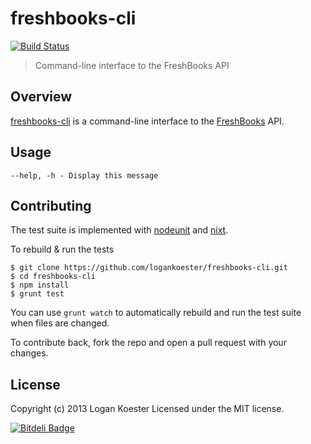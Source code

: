 # freshbooks-cli 
[![Build Status](https://secure.travis-ci.org/logankoester/freshbooks-cli.png?branch=master)](http://travis-ci.org/logankoester/freshbooks-cli)

> Command-line interface to the FreshBooks API

## Overview

[freshbooks-cli](https://github.com/logankoester/freshbooks-cli) is a
command-line interface to the [FreshBooks](http://freshbooks.com/) API.


## Usage

    --help, -h - Display this message


## Contributing

The test suite is implemented with
[nodeunit](https://github.com/caolan/nodeunit) and
[nixt](https://github.com/vesln/nixt).

To rebuild & run the tests

    $ git clone https://github.com/logankoester/freshbooks-cli.git
    $ cd freshbooks-cli
    $ npm install
    $ grunt test

You can use `grunt watch` to automatically rebuild and run the test suite when
files are changed.

To contribute back, fork the repo and open a pull request with your changes.


## License

Copyright (c) 2013 Logan Koester
Licensed under the MIT license.




[![Bitdeli Badge](https://d2weczhvl823v0.cloudfront.net/logankoester/freshbooks-cli/trend.png)](https://bitdeli.com/free "Bitdeli Badge")

